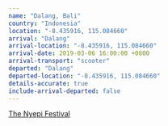 ```yaml
---
name: "Dalang, Bali"
country: "Indonesia"
location: "-8.435916, 115.084660"
arrival: "Dalang"
arrival-location: "-8.435916, 115.084660"
arrival-date: 2019-03-06 16:00:00 +0800
arrival-transport: "scooter"
departed: "Dalang"
departed-location: "-8.435916, 115.084660"
details-accurate: true
include-arrival-departed: false
---
```

[The Nyepi Festival](/nyepi/)
